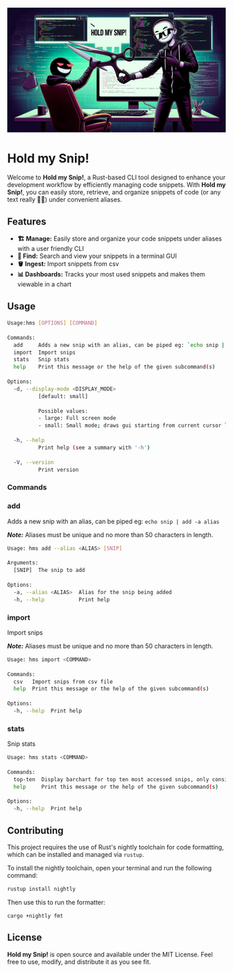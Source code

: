 ![Banner](./assets/banner.jpeg)

# Hold my Snip!

Welcome to **Hold my Snip!**, a Rust-based CLI tool designed to enhance your development workflow by efficiently managing code snippets. With **Hold my Snip!**, you can easily store, retrieve, and organize snippets of code (or any text really 🤷‍♂️) under convenient aliases.

## Features

- **🏗️ Manage:** Easily store and organize your code snippets under aliases with a user friendly CLI
- **🔮 Find:** Search and view your snippets in a terminal GUI
- **🪣 Ingest:** Import snippets from csv
- **📊 Dashboards:** Tracks your most used snippets and makes them viewable in a chart

## Usage

```bash
Usage:hms [OPTIONS] [COMMAND]

Commands:
  add     Adds a new snip with an alias, can be piped eg: `echo snip | add -a alias`
  import  Import snips
  stats   Snip stats
  help    Print this message or the help of the given subcommand(s)

Options:
  -d, --display-mode <DISPLAY_MODE>
          [default: small]

          Possible values:
          - large: Full screen mode
          - small: Small mode; draws gui starting from current cursor line

  -h, --help
          Print help (see a summary with '-h')

  -V, --version
          Print version
```

### Commands

### add
Adds a new snip with an alias, can be piped eg: `echo snip | add -a alias`

***Note:*** Aliases must be unique and no more than 50 characters in length.
```bash
Usage: hms add --alias <ALIAS> [SNIP]

Arguments:
  [SNIP]  The snip to add

Options:
  -a, --alias <ALIAS>  Alias for the snip being added
  -h, --help           Print help
```

### import
Import snips

***Note:*** Aliases must be unique and no more than 50 characters in length.
```bash
Usage: hms import <COMMAND>

Commands:
  csv   Import snips from csv file
  help  Print this message or the help of the given subcommand(s)

Options:
  -h, --help  Print help
```

### stats
Snip stats
```bash
Usage: hms stats <COMMAND>

Commands:
  top-ten  Display barchart for top ten most accessed snips, only considers snips accessed at least once
  help     Print this message or the help of the given subcommand(s)

Options:
  -h, --help  Print help
```

## Contributing
This project requires the use of Rust's nightly toolchain for code formatting, which can be installed and managed via `rustup`.

To install the nightly toolchain, open your terminal and run the following command:

```bash
rustup install nightly
````

Then use this to run the formatter:

```bash
cargo +nightly fmt
````

## License
**Hold my Snip!** is open source and available under the MIT License. Feel free to use, modify, and distribute it as you see fit.
